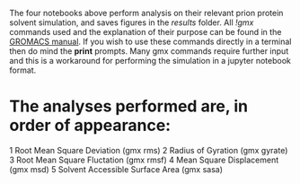 The four notebooks above perform analysis on their relevant prion protein solvent simulation, and saves figures in the *results* folder. All *!gmx* commands used and the explanation of their purpose can be found in the [GROMACS manual](https://manual.gromacs.org/current/user-guide/cmdline.html). 
If you wish to use these commands directly in a terminal then do mind the **print** prompts. Many gmx commands require further input and this is a workaround for performing the simulation in a jupyter notebook format.

# The analyses performed are, in order of appearance:
1 Root Mean Square Deviation (gmx rms)
2 Radius of Gyration (gmx gyrate)
3 Root Mean Square Fluctation (gmx rmsf)
4 Mean Square Displacement (gmx msd)
5 Solvent Accessible Surface Area (gmx sasa)
